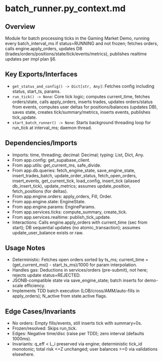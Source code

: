 # batch_runner.py_context.md

## Overview
Module for batch processing ticks in the Gaming Market Demo, running every batch_interval_ms if status=RUNNING and not frozen; fetches orders, calls engine.apply_orders, updates DB (trades/orders/positions/state/tick/events/metrics), publishes realtime updates per impl plan §6.

## Key Exports/Interfaces
- `get_status_and_config() -> Dict[str, Any]`: Fetches config including status, start_ts, params.
- `run_tick() -> None`: Core tick logic; computes current_time, fetches orders/state, calls apply_orders, inserts trades, updates orders/status from events, computes user deltas for positions/balances (updates DB), saves state, creates tick/summary/metrics, inserts events, publishes tick_update.
- `start_batch_runner() -> None`: Starts background threading loop for run_tick at interval_ms; daemon thread.

## Dependencies/Imports
- Imports: time, threading; decimal: Decimal; typing: List, Dict, Any.
- From app.config: get_supabase_client.
- From app.utils: get_current_ms, safe_divide.
- From app.db.queries: fetch_engine_state, save_engine_state, insert_trades_batch, update_order_status, fetch_open_orders, insert_events, get_current_tick, load_config, insert_tick (aliased db_insert_tick), update_metrics; assumes update_position, fetch_positions (for deltas).
- From app.engine.orders: apply_orders, Fill, Order.
- From app.engine.state: EngineState.
- From app.engine.params: EngineParams.
- From app.services.ticks: compute_summary, create_tick.
- From app.services.realtime: publish_tick_update.
- Interactions: Calls engine.apply_orders with current_time (sec from start); DB sequential updates (no atomic_transaction); assumes update_user_balance exists or raw.

## Usage Notes
- Deterministic: Fetches open orders sorted by ts_ms; current_time = (get_current_ms() - start_ts_ms)/1000 for param interpolation.
- Handles gas: Deductions in services/orders (pre-submit), not here; rejects update status=REJECTED.
- JSONB-compatible state via save_engine_state; batch inserts for demo-scale efficiency.
- Implements TDD batch execution (LOB/cross/AMM/auto-fills in apply_orders); N_active from state.active flags.

## Edge Cases/Invariants
- No orders: Empty fills/events, still inserts tick with summary=0s.
- Frozen/resolved: Skips run_tick.
- Edges: Negative time/disc (raise per TDD); zero interval (defaults 1000ms).
- Invariants: q_eff < L_i preserved via engine; deterministic tick_id monotonic; total risk <=Z unchanged; user balances >=0 via validations elsewhere.